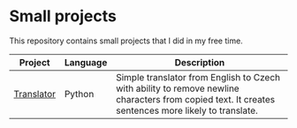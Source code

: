 # Small projects

This repository contains small projects that I did in my free time.

| Project | Language | Description |
|---------|----------|-------------|
| [Translator](https://github.com/MivojBlazek/Small-projects/Translator) | Python | Simple translator from English to Czech with ability to remove newline characters from copied text. It creates sentences more likely to translate. |
